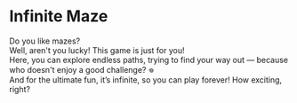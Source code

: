 # Infinite Maze

Do you like mazes?  <br>
Well, aren't you lucky! This game is just for you!  
Here, you can explore endless paths, trying to find your way out — because who doesn't enjoy a good challenge?‏ 𖦹<br>
And for the ultimate fun, it’s infinite, so you can play forever! How exciting, right? 

